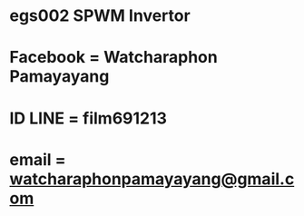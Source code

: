 # egs002 SPWM Invertor
# Facebook = Watcharaphon Pamayayang
# ID LINE  = film691213
# email    = watcharaphonpamayayang@gmail.com
